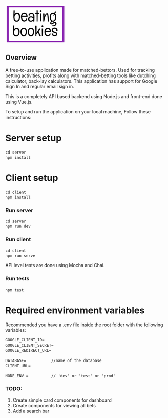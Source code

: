 
![Beating Bookies Logo](client/public/logo.png)

## Overview

A free-to-use application made for matched-bettors. Used for tracking betting activities, profits along with matched-betting tools like dutching calculator, back-lay calculators. This application has support for Google Sign In and regular email sign in.

This is a completely API based backend using Node.js and front-end done using Vue.js.

To setup and run the application on your local machine, Follow these instructions:

# Server setup

```
cd server
npm install
```

# Client setup

```
cd client
npm install
```

### Run server

```
cd server
npm run dev
```

### Run client

```
cd client
npm run serve
```

API level tests are done using Mocha and Chai. 

### Run tests

```
npm test
```

# Required environment variables

Recommended you have a .env file inside the root folder with the following variables:
```
GOOGLE_CLIENT_ID= 
GOOGLE_CLIENT_SECRET=
GOOGLE_REDIRECT_URL=

DATABASE=           //name of the database
CLIENT_URL=

NODE_ENV =          // 'dev' or 'test' or 'prod'
``` 

### TODO:

1. Create simple card components for dashboard
2. Create components for viewing all bets 
3. Add a search bar
